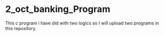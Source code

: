 # 2_oct_banking_Program
This c program i have did with two logics so I will upload two programs in this repository.
